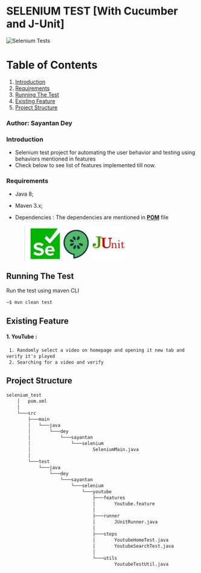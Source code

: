 # SELENIUM TEST [With Cucumber and J-Unit]
![Selenium Tests](https://github.com/My-Applications/Selenium/workflows/Selenium%20Tests/badge.svg?branch=main)
# Table of Contents
1. [Introduction](#Introduction)
2. [Requirements](#Requirements)
3. [Running The Test](#Running-The-Test)
4. [Existing Feature](#Existing-Feature)
5. [Project Structure](#Project-Structure)

### Author: Sayantan Dey

### Introduction

* Selenium test project for automating the user behavior and testing using behaviors mentioned in features
* Check below to see list of features implemented till now.

### Requirements

- Java 8;

- Maven 3.x;

- Dependencies : The dependencies are mentioned in   [**POM**](../main/selenium_test/pom.xml) file

  > <img src="docs/logos/selenium.png" width="78">         <img src="docs/logos/cucumber.png" width="78">        <img src="docs/logos/JUnit.png" width="88">     

## Running The Test

Run the test using maven CLI

```bash
~$ mvn clean test
```

## Existing Feature

#### 1. YouTube :  

     1. Randomly select a video on homepage and opening it new tab and verify it's played
     2. Searching for a video and verify



## Project Structure

```
selenium_test
    │   pom.xml
    │
    └───src
        ├───main
        │   └───java
        │       └───dey
        │           └───sayantan
        │               └───selenium
        │                       SeleniumMain.java
        │
        └───test
            └───java
                └───dey
                    └───sayantan
                        └───selenium
                            └───youtube
                                ├───features
                                │       Youtube.feature
                                │
                                ├───runner
                                │       JUnitRunner.java
                                │
                                ├───steps
                                │       YoutubeHomeTest.java
                                │       YoutubeSearchTest.java
                                │
                                └───utils
                                        YoutubeTestUtil.java
    
```
